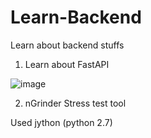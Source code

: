 # Learn-Backend
Learn about backend stuffs
1. Learn about FastAPI 

![image](https://user-images.githubusercontent.com/52738769/142750707-e5c5876a-3c4d-49b1-9c02-2583abeea12c.png)

2. nGrinder Stress test tool 

Used jython (python 2.7)
